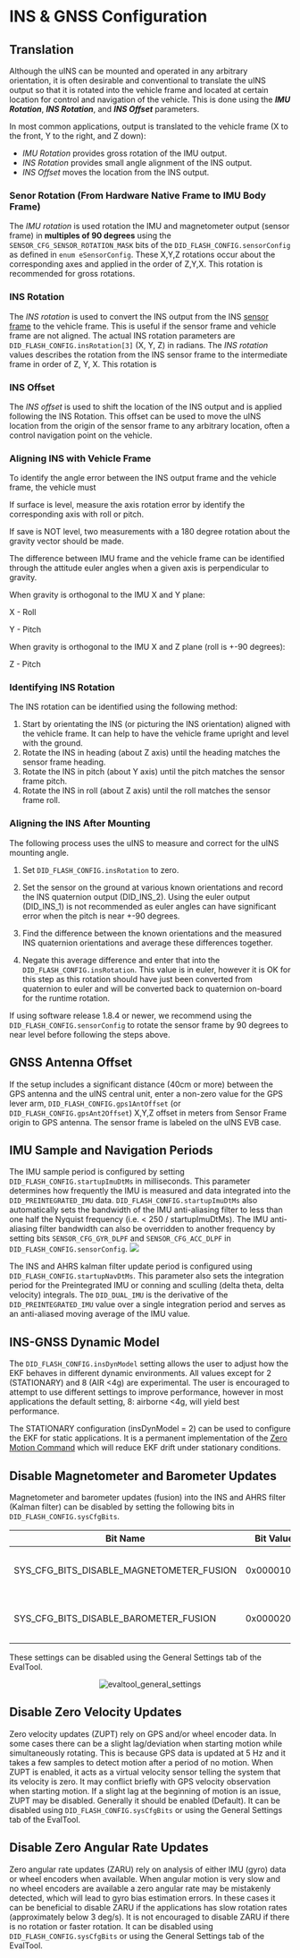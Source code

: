 # INS & GNSS Configuration

## Translation

Although the uINS can be mounted and operated in any arbitrary orientation, it is often desirable and conventional to translate the uINS output so that it is rotated into the vehicle frame and located at certain location for control and navigation of the vehicle. This is done using the ***IMU Rotation***, ***INS Rotation***, and ***INS Offset*** parameters.  

In most common applications, output is translated to the vehicle frame (X to the front, Y to the right, and Z down): 

- *IMU Rotation* provides gross rotation of the IMU output.
- *INS Rotation* provides small angle alignment of the INS output.   
- *INS Offset* moves the location from the INS output.

### Senor Rotation (From Hardware Native Frame to IMU Body Frame)

The *IMU rotation* is used rotation the IMU and magnetometer output (sensor frame) in **multiples of 90 degrees** using the `SENSOR_CFG_SENSOR_ROTATION_MASK` bits of the `DID_FLASH_CONFIG.sensorConfig` as defined in `enum eSensorConfig`.  These X,Y,Z rotations occur about the corresponding axes and applied in the order of Z,Y,X.  This rotation is recommended for gross rotations.   

### INS Rotation

The *INS rotation* is used to convert the INS output from the INS [sensor frame](../../reference/coordinate_frames/#sensor-frame) to the vehicle frame.  This is useful if the sensor frame and vehicle frame are not aligned.  The actual INS rotation parameters are `DID_FLASH_CONFIG.insRotation[3]` (X, Y, Z) in radians.  The *INS rotation* values describes the rotation from the INS sensor frame to the intermediate frame in order of Z, Y, X.  This rotation is   

### INS Offset

The *INS offset* is used to shift the location of the INS output and is applied following the INS Rotation.  This offset can be used to move the uINS location from the origin of the sensor frame to any arbitrary location, often a control navigation point on the vehicle.   



### Aligning INS with Vehicle Frame

To identify the angle error between the INS output frame and the vehicle frame, the vehicle must 

If surface is level, measure the axis rotation error by identify the corresponding axis with roll or pitch.

If save is NOT level, two measurements with a 180 degree rotation about the gravity vector should be made. 

The difference between IMU frame and the vehicle frame can be identified through the attitude euler angles when a given axis is perpendicular to gravity. 

When gravity is orthogonal to the IMU X and Y plane: 

X - Roll

Y - Pitch

When gravity is orthogonal to the IMU X and Z plane (roll is +-90 degrees): 

Z - Pitch  



### Identifying INS Rotation

The INS rotation can be identified using the following method:  

1. Start by orientating the INS (or picturing the INS orientation) aligned with the vehicle frame.  It can help to have the vehicle frame upright and level with the ground.
2. Rotate the INS in heading (about Z axis) until the heading matches the sensor frame heading.
3. Rotate the INS in pitch (about Y axis) until the pitch matches the sensor frame pitch.
4. Rotate the INS in roll (about Z axis) until the roll matches the sensor frame roll.

### Aligning the INS After Mounting  

The following process uses the uINS to measure and correct for the uINS mounting angle. 

1. Set `DID_FLASH_CONFIG.insRotation` to zero. 

2. Set the sensor on the ground at various known orientations and record the INS quaternion output (DID_INS_2).  Using the euler output (DID_INS_1) is not recommended as euler angles can have significant error when the pitch is near +-90 degrees.

3. Find the difference between the known orientations and the measured INS quaternion orientations and average these differences together. 

4. Negate this average difference and enter that into the `DID_FLASH_CONFIG.insRotation`. This value is in euler, however it is OK for this step as this rotation should have just been converted from quaternion to euler and will be converted back to quaternion on-board for the runtime rotation.

If using software release 1.8.4 or newer, we recommend using the `DID_FLASH_CONFIG.sensorConfig` to rotate the sensor frame by 90 degrees to near level before following the steps above. 

## GNSS Antenna Offset

If the setup includes a significant distance (40cm or more) between the GPS antenna and the uINS central unit, enter a non-zero value for the GPS lever arm, `DID_FLASH_CONFIG.gps1AntOffset` (or  `DID_FLASH_CONFIG.gpsAnt2Offset`) X,Y,Z offset in meters from Sensor Frame origin to GPS antenna.  The sensor frame is labeled on the uINS EVB case.

## IMU Sample and Navigation Periods

The IMU sample period is configured by setting `DID_FLASH_CONFIG.startupImuDtMs`  in milliseconds.  This parameter determines how frequently the IMU is measured and data integrated into the `DID_PREINTEGRATED_IMU` data.  `DID_FLASH_CONFIG.startupImuDtMs` also automatically sets the bandwidth of the IMU anti-aliasing filter to less than one half the Nyquist frequency (i.e. < 250 / startupImuDtMs).  The IMU anti-aliasing filter bandwidth can also be overridden to another frequency by setting bits `SENSOR_CFG_GYR_DLPF` and `SENSOR_CFG_ACC_DLPF` in `DID_FLASH_CONFIG.sensorConfig`. ![](../images/imu_chain.svg)

The INS and AHRS kalman filter update period is configured using `DID_FLASH_CONFIG.startupNavDtMs`.  This parameter also sets the integration period for the Preintegrated IMU or conning and sculling (delta theta, delta velocity) integrals.  The `DID_DUAL_IMU`  is the derivative of the `DID_PREINTEGRATED_IMU` value over a single integration period and serves as an anti-aliased moving average of the IMU value.

## INS-GNSS Dynamic Model
The `DID_FLASH_CONFIG.insDynModel` setting allows the user to adjust how the EKF behaves in different dynamic environments. All values except for 2 (STATIONARY) and 8 (AIR <4g) are experimental. The user is encouraged to attempt to use different settings to improve performance, however in most applications
the default setting, 8: airborne <4g, will yield best performance.

The STATIONARY configuration (insDynModel = 2) can be used to configure the EKF for static applications. It is a permanent implementation of the [Zero Motion Command](../application-config/zero_motion_command.md) which will reduce EKF drift under stationary conditions.

## Disable Magnetometer and Barometer Updates

Magnetometer and barometer updates (fusion) into the INS and AHRS filter (Kalman filter) can be disabled by setting the following bits in `DID_FLASH_CONFIG.sysCfgBits`.

| Bit Name                                 | Bit Value  | Description                          |
| ---------------------------------------- | ---------- | ------------------------------------ |
| SYS_CFG_BITS_DISABLE_MAGNETOMETER_FUSION | 0x00001000 | Disable magnetometer fusion into EKF |
| SYS_CFG_BITS_DISABLE_BAROMETER_FUSION    | 0x00002000 | Disable barometer fusion into EKF    |

These settings can be disabled using the General Settings tab of the EvalTool.

<center>

![evaltool_general_settings](../images/evaltool_general_settings2.png)

</center>

## Disable Zero Velocity Updates

Zero velocity updates (ZUPT) rely on GPS and/or wheel encoder data. In some cases there can be a slight lag/deviation when starting motion while simultaneously rotating. This is because GPS data is updated at 5 Hz and it takes a few samples to detect motion after a period of no motion. When ZUPT is enabled, it acts as a virtual velocity sensor telling the system that its velocity is zero. It may conflict briefly with GPS velocity observation when starting motion. If a slight lag at the beginning of motion is an issue, ZUPT may be disabled. Generally it should be enabled (Default). It can be disabled using `DID_FLASH_CONFIG.sysCfgBits` or using the General Settings tab of the EvalTool.

## Disable Zero Angular Rate Updates

Zero angular rate updates (ZARU) rely on analysis of either IMU (gyro) data or wheel encoders when available. When angular motion is very slow and no wheel encoders are available a zero angular rate may be mistakenly detected, which will lead to gyro bias estimation errors. In these cases it can be beneficial  to disable ZARU if the applications has slow rotation rates (approximately below 3 deg/s). It is not encouraged to disable ZARU if there is no rotation or faster rotation. It can be disabled using `DID_FLASH_CONFIG.sysCfgBits` or using the General Settings tab of the EvalTool.

